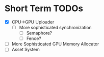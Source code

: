 # Short Term TODOs
- [x] CPU->GPU Uploader
    - [ ] More sophisticated synchronization
        - [ ] Semaphore?
        - [ ] Fence?
- [ ] More Sophisticated GPU Memory Allocator
- [ ] Asset System
